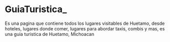 # GuiaTuristica_
Es una pagina que contiene todos los lugares visitables de Huetamo, desde hoteles, lugares donde comer, lugares para abordar taxis, combis y mas, es una guia turistica de Huetamo, Michoacan 
